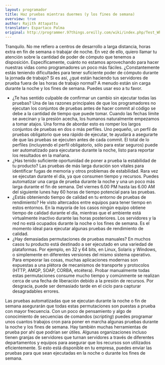 ```yaml
---
layout: programador
title: Haz pruebas mientras duermes (y los fines de semana)
overview: true
author: Rajith Attapattu
translator: Espartaco Palma
original: http://programmer.97things.oreilly.com/wiki/index.php/Test_While_You_Sleep_%28and_over_Weekends%29
---
```


Tranquilo. No me refiero a centros de desarrollo a larga distancia,
horas extra en fin de semana o trabajar de noche. En vez de ello, quiero
llamar tu atención sobre la cantidad de poder de cómputo que tenemos a
disposición. Específicamente, cuánto no estamos aprovechando para hacer
nuestras vidas como programadores un poco más fáciles. ¿Constantemente
estás teniendo dificultades para tener suficiente poder de cómputo
durante la jornada de trabajo? Si es así, ¿qué están haciendo tus
servidores de prueba fuera de las horas de trabajo normal? A menudo
están sin carga durante la noche y los fines de semana. Puedes usar eso
a tu favor.

- ¿Te has sentido culpable de confirmar un cambio sin ejecutar todas las
pruebas? Una de las razones principales de que los programadores no
ejecutan los conjuntos de pruebas antes de hacer commit al código se
debe a la cantidad de tiempo que puede tomar. Cuando las fechas límite
se avecinan y la presión acecha, los humanos naturalmente empezamos a
tomar atajos. Una forma de abordar esto es romper los largos conjuntos
de pruebas en dos o más perfiles. Uno pequeño, un perfil de pruebas
obligatorio que sea rápido de ejecutar, te ayudará a asegurarte de que
las pruebas se ejecuten antes de cada commit. El total de lo perfiles
(incluyendo el perfil obligatorio, sólo para estar seguros) puede ser
automatizado para ejecutarse durante la noche, listo para reportar los
resultados en la mañana.
- ¿Has tenido suficiente oportunidad de poner a prueba la estabilidad de
tu producto? Las pruebas de más larga duración son vitales para
identificar fugas de memoria y otros problemas de estabilidad. Rara vez
se ejecutan durante el día, ya que consumen tiempo y recursos. Puedes
automatizar una carga de prueba durante la noche y una un poco más larga
durante el fin de semana. Del viernes 6.00 PM hasta las 6.00 AM del
siguiente lunes hay 60 horas de tiempo potencial para las pruebas.
- ¿Estás obteniendo tiempo de calidad en tu entorno de pruebas de
rendimiento? He visto altercados entre equipos para tener tiempo en
estos entornos. En la mayoría de los casos ningún equipo obtiene tiempo
de calidad durante el día, mientras que el ambiente está virtualmente
inactivo durante las horas posteriores. Los servidores y la red no está
ocupados durante la noche o los fines de semana. Es el momento ideal
para ejecutar algunas pruebas de rendimiento de calidad.
- ¿Hay demasiadas permutaciones de pruebas manuales? En muchos casos tu
producto está destinado a ser ejecutado en una variedad de plataformas.
Por ejemplo, en 32 y 64 bits, en Linux, Solaris y Windows, o simplemente
en diferentes versiones del mismo sistema operativo. Para empeorar las
cosas, muchas aplicaciones modernas son expuestas a una plétora de
mecanismos de transporte y protocolos (HTTP, AMQP, SOAP, CORBA,
etcétera). Probar manualmente todas estas permutaciones consume mucho
tiempo y comúnmente se realizan cerca de una fecha de liberación debido
a la presión de recursos. Por desgracia, puede ser demasiado tarde en el
ciclo para capturar desagradables errores.

Las pruebas automatizadas que se ejecutan durante la noche o fin de
semana asegurarán que todas estas permutaciones son puestas a prueba con
mayor frecuencia. Con un poco de pensamiento y algo de conocimiento de
secuencias de comandos (_scripting_) puedes programar unos cuantos
trabajos cron para poner en marcha algunas pruebas durante la noche y
los fines de semana. Hay también muchas herramientas de prueba por ahí
que podrían ser útiles. Algunas organizaciones incluso tienen granjas de
servidores que turnan servidores a través de diferentes departamentos y
equipos para asegurar que los recursos son utilizados eficientemente. Si
esto está disponible en tu empresa, puedes enviar las pruebas para que
sean ejecutadas en la noche o durante los fines de semana.
